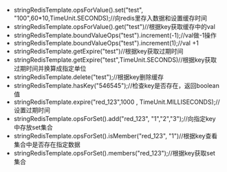 - stringRedisTemplate.opsForValue().set("test", "100",60*10,TimeUnit.SECONDS);//向redis里存入数据和设置缓存时间
- stringRedisTemplate.opsForValue().get("test")//根据key获取缓存中的val
- stringRedisTemplate.boundValueOps("test").increment(-1);//val做-1操作
- stringRedisTemplate.boundValueOps("test").increment(1);//val +1
- stringRedisTemplate.getExpire("test")//根据key获取过期时间
- stringRedisTemplate.getExpire("test",TimeUnit.SECONDS)//根据key获取过期时间并换算成指定单位
- stringRedisTemplate.delete("test");//根据key删除缓存
- stringRedisTemplate.hasKey("546545");//检查key是否存在，返回boolean值
- stringRedisTemplate.expire("red_123",1000 , TimeUnit.MILLISECONDS);//设置过期时间
- stringRedisTemplate.opsForSet().add("red_123", "1","2","3");//向指定key中存放set集合
- stringRedisTemplate.opsForSet().isMember("red_123", "1")//根据key查看集合中是否存在指定数据
- stringRedisTemplate.opsForSet().members("red_123");//根据key获取set集合